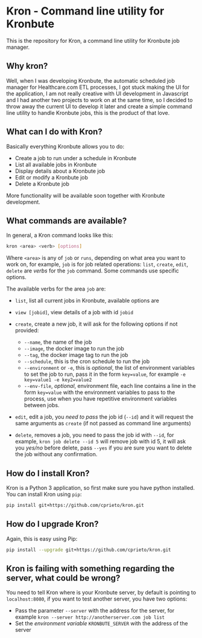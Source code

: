 # Kron - Command line utility for Kronbute

This is the repository for Kron, a command line utility for Kronbute job manager.

## Why kron?

Well, when I was developing Kronbute, the automatic scheduled job manager for Healthcare.com ETL processes, I got stuck making the UI for the application, I am not really creative with UI development in Javascript and I had another two projects to work on at the same time, so I decided to throw away the current UI to develop it later and create a simple command line utility to handle Kronbute jobs, this is the product of that love.

## What can I do with Kron?

Basically everything Kronbute allows you to do:

- Create a job to run under a schedule in Kronbute
- List all available jobs in Kronbute
- Display details about a Kronbute job
- Edit or modify a Kronbute job
- Delete a Kronbute job

More functionality will be available soon together with Kronbute development.

## What commands are available?

In general, a Kron command looks like this:

```sh
kron <area> <verb> [options]
```

Where `<area>` is any of `job` or `runs`, depending on what area you want to work on, for example, `job` is for job related operations: `list`, `create`, `edit`, `delete` are _verbs_ for the `job` command. Some commands use specific options.

The available verbs for the area `job` are:

- `list`, list all current jobs in Kronbute, available options are
- `view [jobid]`, view details of a job with id `jobid` 
- `create`, create a new job, it will ask for the following options if not provided:

  - `--name`, the name of the job
  - `--image`, the docker image to run the job
  - `--tag`, the docker image tag to run the job
  - `--schedule`, this is the cron schedule to run the job
  - `--environment` or `-e`, this is _optional_, the list of environment variables to set the job to run, pass it in the form `key=value`, for example `-e key=value1 -e key2=value2`
  - `--env-file`, _optional_, environment file, each line contains a line in the form `key=value` with the environment variables to pass to the process, use when you have repetitive environment variables between jobs.

- `edit`, edit a job, you _need to pass_ the job id (`--id`) and it will request the same arguments as `create` (if not passed as command line arguments)
- `delete`, removes a job, you need to pass the job id with `--id`, for example, `kron job delete --id 5` will remove job with id 5, it will ask you _yes/no_ before delete, pass `--yes` if you are sure you want to delete the job without any confirmation.

## How do I install Kron?

Kron is a Python 3 application, so first make sure you have python installed. You can install Kron using `pip`:

```sh
pip install git+https://github.com/cprieto/kron.git
```

## How do I upgrade Kron?

Again, this is easy using Pip:

```sh
pip install --upgrade git+https://github.com/cprieto/kron.git
```

## Kron is failing with something regarding the server, what could be wrong?

You need to tell Kron where is your Kronbute server, by default is pointing to `localhost:8080`, if you want to test another server, you have two options:

 - Pass the parameter `--server` with the address for the server, for example `kron --server http://anotherserver.com job list`
 - Set the _environment variable_ `KRONBUTE_SERVER` with the address of the server

